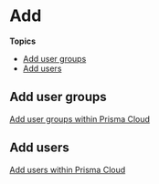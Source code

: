 # Add

**Topics**

- [Add user groups]()
- [Add users]()


## Add user groups

[Add user groups within Prisma Cloud](https://docs.developer.tech.gov.sg/docs/ship-hats-portal/#/manage-tools?id=manage-user-groups-within-a-project-tool)

## Add users

[Add users within Prisma Cloud](https://docs.developer.tech.gov.sg/docs/ship-hats-portal/#/manage-tools?id=manage-users-within-a-project-tool)

